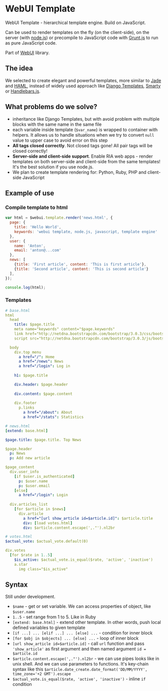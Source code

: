 WebUI Template
========

WebUI Template - hierarchical template engine. Build on JavaScript.

Can be used to render templates on the fly (on the client-side), on the server (with [node.js](http://nodejs.org)) or precompile to JavaScript code with [Grunt.js](http://gruntjs.com) to run as pure JavaScript code.

Part of [WebUI](https://github.com/webui) library.


The idea
-------

We selected to create elegant and powerful templates, more similar to [Jade](http://jade-lang.com) and [HAML](http://haml.info), instead of widely used approach like [Django Templates](https://docs.djangoproject.com/en/dev/topics/templates/), [Smarty](http://www.smarty.net) or [Handlebars.js](http://handlebarsjs.com).


What problems do we solve?
-------

 - inheritance like Django Templates, but with avoid problem with multiple blocks with the same name in the same file
 - each variable inside template (`$var_name`) is wrapped to container with helpers. It allows us to handle situations when we try to convert `null` value to upper case to avoid error on this step
 - **All tags closed correctly**. Not closed tags gone! All pair tags will be closed correctly!
 - **Server-side and client-side support**. Enable RIA web apps - render templates on both server-side and client-side from the same templates! It's the best solution if you use node.js.
 - We plan to create template rendering for: Python, Ruby, PHP and client-side JavaScript


Example of use
-------

### Compile template to html

```javascript
var html = $webui.template.render('news.html', {
  page: {
    title: 'Hello World',
    keywords: 'webui template, node.js, javascript, template engine'
  },
  user: {
    name: 'Anton',
    email: 'anton@...com'
  },
  news: [
    {title: 'First article', content: 'This is first article'},
    {title: 'Second article', content: 'This is second article'}
  ],
});

console.log(html);
```

### Templates

```yaml
# base.html
html
  head
    title: $page.title
    meta name="keywords" content="$page.keywords"
    link href="http://netdna.bootstrapcdn.com/bootstrap/3.0.3/css/bootstrap.min.css" rel="stylesheet" media="screen"
    script src="http://netdna.bootstrapcdn.com/bootstrap/3.0.3/js/bootstrap.min.js"

  body
    div.top_menu
      a href="/": Home
      a href="/news": News
      a href="/login": Log in
    
    h1: $page.title

    div.header: $page.header
    
    div.content: $page.content
    
    div.footer
      p.links
        a href="/about": About
        a href="/stats": Statistics
```

```yaml
# news.html
[extend: base.html]

$page.title: $page.title. Top News

$page.header
  p: News
  p: Add new article

$page_content
  div.user_info
    [if $user.is_authenticated]
      p: $user.name
      p: $user.email
    [else]
      a href="/login": Login
  
  div.articles_list
    [for $article in $news]
      div.article
        a href="[url show_article id=$article.id]": $article.title
        div: [load votes.html]
        div: $article.content.escape(',."').nl2br
```

```yaml
# votes.html
$actual_vote: $actual_vote.default(0)

div.votes
  [for $rate in 1..5]
    $is_active: $actual_vote.is_equal($rate, 'active', 'inactive')
    a.star
      img class="$is_active"
```


Syntax
--------

Still under development.

 * `$name` - get or set variable. We can access properties of object, like `$user.name`
 * `1..5` - set range from 1 to 5. Like in Ruby
 * `[extend: base.html]` - extend other template. In other words, push local defined variables to given template
 * `[if ...] ... [elif ...] ... [else] ...` - condition for inner block
 * `[for $obj in $objects] ... [else] ...` - loop of inner block
 * `[url show_article id=$article.id]` - call `url` function and pass `'show_article'` as first argument and then named argument `id = $article.id`
 * `$article.content.escape(',."').nl2br` - we can use pipes looks like in unix shell. And we can use parameters to functions. It's key-chain syntax like this `$article.date_create.date_format('DD/MM/YYYY', time_zone='+2 GMT').escape`
 * `$actual_vote.is_equal($rate, 'active', 'inactive')` - inline `if` condition
